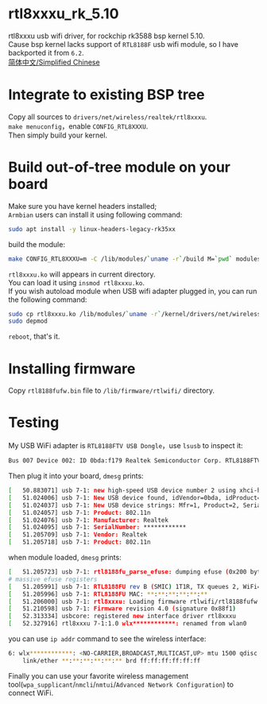 # rtl8xxxu_rk_5.10
rtl8xxxu usb wifi driver, for rockchip rk3588 bsp kernel 5.10.  
Cause bsp kernel lacks support of `RTL8188F` usb wifi module, so I have backported it from `6.2`.  
[简体中文/Simplified Chinese](./README_zh.md)

# Integrate to existing BSP tree
Copy all sources to `drivers/net/wireless/realtek/rtl8xxxu`.  
`make menuconfig`，enable `CONFIG_RTL8XXXU`.  
Then simply build your kernel.

# Build out-of-tree module on your board 
Make sure you have kernel headers installed;  
`Armbian` users can install it using following command:  
```bash
sudo apt install -y linux-headers-legacy-rk35xx
```
build the module:
```bash
make CONFIG_RTL8XXXU=m -C /lib/modules/`uname -r`/build M=`pwd` modules
```
`rtl8xxxu.ko` will appears in current directory.  
You can load it using `insmod rtl8xxxu.ko`.  
If you wish autoload module when USB wifi adapter plugged in, you can run the following command:
```bash
sudo cp rtl8xxxu.ko /lib/modules/`uname -r`/kernel/drivers/net/wireless/rtl8xxxu
sudo depmod
```
`reboot`, that's it.  

# Installing firmware
Copy `rtl8188fufw.bin` file to `/lib/firmware/rtlwifi/` directory.

# Testing
My USB WiFi adapter is `RTL8188FTV USB Dongle`，use `lsusb` to inspect it:
```bash
Bus 007 Device 002: ID 0bda:f179 Realtek Semiconductor Corp. RTL8188FTV 802.11b/g/n 1T1R 2.4G WLAN Adapter
```
Then plug it into your board, `dmesg` prints:
```bash
[   50.883071] usb 7-1: new high-speed USB device number 2 using xhci-hcd
[   51.024006] usb 7-1: New USB device found, idVendor=0bda, idProduct=f179, bcdDevice= 0.00
[   51.024037] usb 7-1: New USB device strings: Mfr=1, Product=2, SerialNumber=3
[   51.024057] usb 7-1: Product: 802.11n
[   51.024076] usb 7-1: Manufacturer: Realtek
[   51.024095] usb 7-1: SerialNumber: ************
[   51.205709] usb 7-1: Vendor: Realtek
[   51.205718] usb 7-1: Product: 802.11n
```
when module loaded, `dmesg` prints:
```bash
[   51.205723] usb 7-1: rtl8188fu_parse_efuse: dumping efuse (0x200 bytes):
# massive efuse registers
[   51.205991] usb 7-1: RTL8188FU rev B (SMIC) 1T1R, TX queues 2, WiFi=1, BT=0, GPS=0, HI PA=0
[   51.205996] usb 7-1: RTL8188FU MAC: **:**:**:**:**:**
[   51.206000] usb 7-1: rtl8xxxu: Loading firmware rtlwifi/rtl8188fufw.bin
[   51.210598] usb 7-1: Firmware revision 4.0 (signature 0x88f1)
[   52.313334] usbcore: registered new interface driver rtl8xxxu
[   52.327916] rtl8xxxu 7-1:1.0 wlx************: renamed from wlan0
```
you can use `ip addr` command to see the wireless interface:
```bash
6: wlx************: <NO-CARRIER,BROADCAST,MULTICAST,UP> mtu 1500 qdisc mq state DOWN group default qlen 1000
    link/ether **:**:**:**:**:** brd ff:ff:ff:ff:ff:ff
```
Finally you can use your favorite wireless management tool(`wpa_supplicant`/`nmcli`/`nmtui`/`Advanced Network Configuration`) to connect WiFi.
